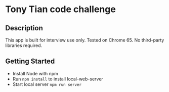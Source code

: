 # Tony Tian code challenge

## Description
This app is built for interview use only. Tested on Chrome 65. No third-party libraries required.

## Getting Started
- Install Node with npm
- Run `npm install` to install local-web-server
- Start local server `npm run server`
